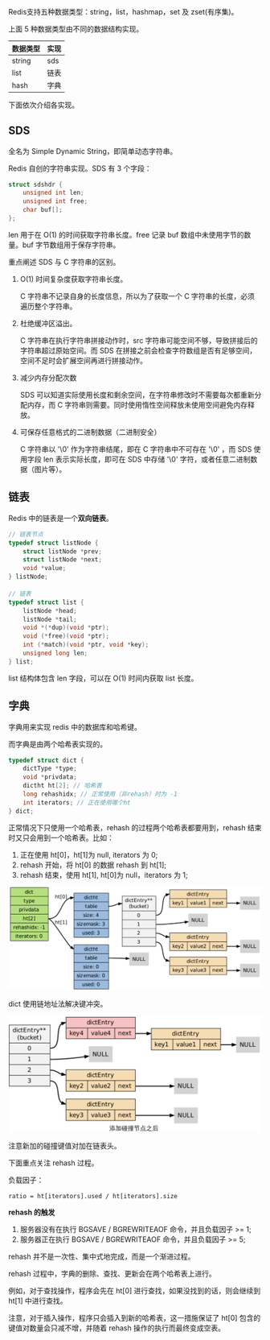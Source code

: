 Redis支持五种数据类型：string，list，hashmap，set 及 zset(有序集)。


上面 5 种数据类型由不同的数据结构实现。


| 数据类型 | 实现 |
|--|--|
| string | sds |
| list | 链表 |
| hash | 字典 |

下面依次介绍各实现。


## SDS

全名为 Simple Dynamic String，即简单动态字符串。

Redis 自创的字符串实现。SDS 有 3 个字段：

```C
struct sdshdr {
    unsigned int len;
    unsigned int free;
    char buf[];
};
```

len 用于在 O(1) 的时间获取字符串长度。free 记录 buf 数组中未使用字节的数量。buf 字节数组用于保存字符串。


重点阐述 SDS 与 C 字符串的区别。

1. O(1) 时间复杂度获取字符串长度。

    C 字符串不记录自身的长度信息，所以为了获取一个 C 字符串的长度，必须遍历整个字符串。

2. 杜绝缓冲区溢出。

    C 字符串在执行字符串拼接动作时，src 字符串可能空间不够，导致拼接后的字符串超过原始空间。而 SDS 在拼接之前会检查字符数组是否有足够空间，空间不足时会扩展空间再进行拼接动作。


3. 减少内存分配次数

    SDS 可以知道实际使用长度和剩余空间，在字符串修改时不需要每次都重新分配内存，而 C 字符串则需要。同时使用惰性空间释放未使用空间避免内存释放。

4. 可保存任意格式的二进制数据（二进制安全）

    C 字符串以 '\0' 作为字符串结尾，即在 C 字符串中不可存在 '\0' ，而 SDS 使用字段 len 表示实际长度，即可在 SDS 中存储 '\0' 字符，或者任意二进制数据（图片等）。


## 链表

Redis 中的链表是一个**双向链表**。

```C
// 链表节点
typedef struct listNode {
    struct listNode *prev;
    struct listNode *next;
    void *value;
} listNode;

// 链表
typedef struct list {
    listNode *head;
    listNode *tail;
    void *(*dup)(void *ptr);
    void (*free)(void *ptr);
    int (*match)(void *ptr, void *key);
    unsigned long len;
} list;
```

list 结构体包含 len 字段，可以在 O(1) 时间内获取 list 长度。

## 字典

字典用来实现 redis 中的数据库和哈希键。

而字典是由两个哈希表实现的。

```C
typedef struct dict {
    dictType *type;
    void *privdata;
    dictht ht[2]; // 哈希表
    long rehashidx; // 正常使用（非rehash）时为 -1
    int iterators; // 正在使用哪个ht
} dict;
```


正常情况下只使用一个哈希表，rehash 的过程两个哈希表都要用到，rehash 结束时又只会用到一个哈希表。比如：

1. 正在使用 ht[0]，ht[1]为 null, iterators 为 0;
2. rehash 开始，将 ht[0] 的数据 rehash 到 ht[1];
3. rehash 结束，使用 ht[1], ht[0]为 null，iterators 为 1;

![](images/redis_dict.png)


dict 使用链地址法解决键冲突。

![](images/redis_dict_key_conflict.png)

注意新加的碰撞键值对加在链表头。

下面重点关注 rehash 过程。

负载因子：

```
ratio = ht[iterators].used / ht[iterators].size
```

**rehash 的触发**

1. 服务器没有在执行 BGSAVE / BGREWRITEAOF 命令，并且负载因子 >= 1;
2. 服务器正在执行 BGSAVE / BGREWRITEAOF 命令，并且负载因子 >= 5;

rehash 并不是一次性、集中式地完成，而是一个渐进过程。


rehash 过程中，字典的删除、查找、更新会在两个哈希表上进行。

例如，对于查找操作，程序会先在 ht[0] 进行查找，如果没找到的话，则会继续到 ht[1] 中进行查找。

注意，对于插入操作，程序只会插入到新的哈希表，这一措施保证了 ht[0] 包含的键值对数量会只减不增，并随着 rehash 操作的执行而最终变成空表。